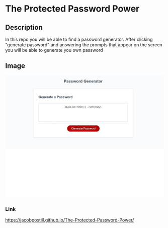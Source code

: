 # The Protected Password Power

## Description

In this repo you will be able to find a password generator. After clicking "generate password" and answering the prompts that appear on the screen you will be able to generate you own password

## Image

![This contains a sample image of the generator](./Assets/images/password.png)

### Link

https://jacobpostill.github.io/The-Protected-Password-Power/
